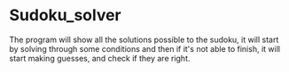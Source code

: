# Sudoku_solver

The program will show all the solutions possible to the sudoku, it will start by solving through some conditions and then if it's not able to finish, it will start making guesses, and check if they are right.
